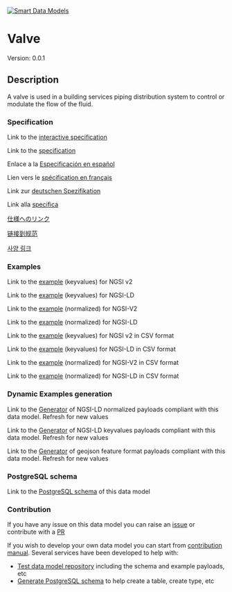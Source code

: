 [![Smart Data Models](https://smartdatamodels.org/wp-content/uploads/2022/01/SmartDataModels_logo.png "Logo")](https://smartdatamodels.org)
# Valve
Version: 0.0.1

## Description 

A valve is used in a building services piping distribution system to control or modulate the flow of the fluid.
### Specification

Link to the [interactive specification](https://swagger.lab.fiware.org/?url=https://smart-data-models.github.io/dataModel.S4BLDG/Valve/swagger.yaml)

Link to the [specification](https://github.com/smart-data-models/dataModel.S4BLDG/blob/master/Valve/doc/spec.md)

Enlace a la [Especificación en español](https://github.com/smart-data-models/dataModel.S4BLDG/blob/master/Valve/doc/spec_ES.md)

Lien vers le [spécification en français](https://github.com/smart-data-models/dataModel.S4BLDG/blob/master/Valve/doc/spec_FR.md)

Link zur [deutschen Spezifikation](https://github.com/smart-data-models/dataModel.S4BLDG/blob/master/Valve/doc/spec_DE.md)

Link alla [specifica](https://github.com/smart-data-models/dataModel.S4BLDG/blob/master/Valve/doc/spec_IT.md)

[仕様へのリンク](https://github.com/smart-data-models/dataModel.S4BLDG/blob/master/Valve/doc/spec_JA.md)

[链接到规范](https://github.com/smart-data-models/dataModel.S4BLDG/blob/master/Valve/doc/spec_ZH.md)

[사양 링크](https://github.com/smart-data-models/dataModel.S4BLDG/blob/master/Valve/doc/spec_KO.md)
### Examples

Link to the [example](https://smart-data-models.github.io/dataModel.S4BLDG/Valve/examples/example.json) (keyvalues) for NGSI v2

Link to the [example](https://smart-data-models.github.io/dataModel.S4BLDG/Valve/examples/example.jsonld) (keyvalues) for NGSI-LD

Link to the [example](https://smart-data-models.github.io/dataModel.S4BLDG/Valve/examples/example-normalized.json) (normalized) for NGSI-V2

Link to the [example](https://smart-data-models.github.io/dataModel.S4BLDG/Valve/examples/example-normalized.jsonld) (normalized) for NGSI-LD

Link to the [example](https://github.com/smart-data-models/dataModel.S4BLDG/blob/master/Valve/examples/example.json.csv) (keyvalues) for NGSI v2 in CSV format

Link to the [example](https://github.com/smart-data-models/dataModel.S4BLDG/blob/master/Valve/examples/example.jsonld.csv) (keyvalues) for NGSI-LD in CSV format

Link to the [example](https://github.com/smart-data-models/dataModel.S4BLDG/blob/master/Valve/examples/example-normalized.json.csv) (normalized) for NGSI-V2 in CSV format

Link to the [example](https://github.com/smart-data-models/dataModel.S4BLDG/blob/master/Valve/examples/example-normalized.jsonld.csv) (normalized) for NGSI-LD in CSV format
### Dynamic Examples generation

Link to the [Generator](https://smartdatamodels.org/extra/ngsi-ld_generator.php?schemaUrl=https://raw.githubusercontent.com/smart-data-models/dataModel.S4BLDG/master/Valve/schema.json&email=info@smartdatamodels.org) of NGSI-LD normalized payloads compliant with this data model. Refresh for new values

Link to the [Generator](https://smartdatamodels.org/extra/ngsi-ld_generator_keyvalues.php?schemaUrl=https://raw.githubusercontent.com/smart-data-models/dataModel.S4BLDG/master/Valve/schema.json&email=info@smartdatamodels.org) of NGSI-LD keyvalues payloads compliant with this data model. Refresh for new values

Link to the [Generator](https://smartdatamodels.org/extra/geojson_features_generator.php?schemaUrl=https://raw.githubusercontent.com/smart-data-models/dataModel.S4BLDG/master/Valve/schema.json&email=info@smartdatamodels.org) of geojson feature format payloads compliant with this data model. Refresh for new values
### PostgreSQL schema

Link to the [PostgreSQL schema](https://github.com/smart-data-models/dataModel.S4BLDG/blob/master/Valve/schema.sql) of this data model
### Contribution

 If you have any issue on this data model you can raise an [issue](https://github.com/smart-data-models/dataModel.S4BLDG/issues)  or contribute with a [PR](https://github.com/smart-data-models/dataModel.S4BLDG/pulls)

 If you wish to develop your own data model you can start from [contribution manual](https://bit.ly/contribution_manual). Several services have been developed to help with: 
 - [Test data model repository](https://smartdatamodels.org/index.php/data-models-contribution-api/) including the schema and example payloads, etc
 - [Generate PostgreSQL schema](https://smartdatamodels.org/index.php/sql-service/) to help create a table, create type, etc